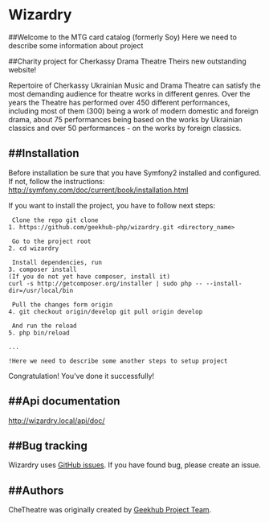 Wizardry
========================

##Welcome to the MTG card catalog (formerly Soy)
Here we need to describe some information about project


##Charity project for Cherkassy Drama Theatre
Theirs new outstanding website!

Repertoire of Cherkassy Ukrainian Music and Drama Theatre can satisfy the most demanding audience for theatre works in different genres. Over the years the Theatre has performed over 450 different performances, including most of them (300) being a work of modern domestic and foreign drama, about 75 performances being based on the works by Ukrainian classics and over 50 performances - on the works by foreign classics.

##Installation
------------
Before installation be sure that you have Symfony2 installed and configured. If not, follow the instructions:
http://symfony.com/doc/current/book/installation.html

If you want to install the project, you have to follow next steps:

     Clone the repo git clone
    1. https://github.com/geekhub-php/wizardry.git <directory_name>

     Go to the project root
    2. cd wizardry

     Install dependencies, run
    3. composer install
    (If you do not yet have composer, install it)
    curl -s http://getcomposer.org/installer | sudo php -- --install-dir=/usr/local/bin

     Pull the changes form origin
    4. git checkout origin/develop git pull origin develop

     And run the reload
    5. php bin/reload

    ...

    !Here we need to describe some another steps to setup project

Congratulation! You've done it successfully!

##Api documentation
------------

http://wizardry.local/api/doc/



##Bug tracking
------------

Wizardry uses [GitHub issues](https://github.com/geekhub-php/wizardry/issues).
If you have found bug, please create an issue.

##Authors
-------

CheTheatre was originally created by [Geekhub Project Team](http://geekhub.ck.ua).

[1]:  http://geekhub.ck.ua/


